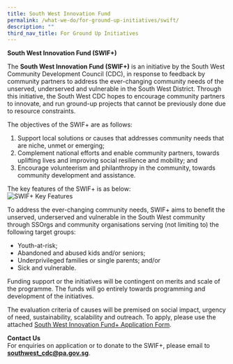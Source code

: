 ```yaml
---
title: South West Innovation Fund
permalink: /what-we-do/for-ground-up-initiatives/swift/
description: ""
third_nav_title: For Ground Up Initiatives
---
```

**South West Innovation Fund (SWIF+)**

The **South West Innovation Fund (SWIF+)** is an initiative by the South West Community Development Council (CDC), in response to feedback by community partners to address the ever-changing community needs of the unserved, underserved and vulnerable in the South West District. Through this initiative, the South West CDC hopes to encourage community partners to innovate, and run ground-up projects that cannot be previously done due to resource constraints.  
  
The objectives of the SWIF+ are as follows:

1. Support local solutions or causes that addresses community needs that are niche, unmet or emerging;
2. Complement national efforts and enable community partners, towards uplifting lives and improving social resilience and mobility; and
3. Encourage volunteerism and philanthropy in the community, towards community development and assistance.

The key features of the SWIF+ is as below:  
![SWIF+ Key Features](https://www.cdc.gov.sg/images/librariesprovider6/default-album/swif-key-features.png?sfvrsn=14b66fdb_0 "SWIF+ Key Features")  
  
To address the ever-changing community needs, SWIF+ aims to benefit the unserved, underserved and vulnerable in the South West community through SSOrgs and community organisations serving (not limiting to) the following target groups:

*   Youth-at-risk;
*   Abandoned and abused kids and/or seniors;
*   Underprivileged families or single parents; and/or
*   Sick and vulnerable.

Funding support or the initiatives will be contingent on merits and scale of the programme. The funds will go entirely towards programming and development of the initiatives.

The evaluation criteria of causes will be premised on social impact, urgency of need, sustainability, scalability and outreach. To apply, please use the attached&nbsp;[South West Innovation Fund+ Application Form](https://www.cdc.gov.sg/docs/librariesprovider6/default-document-library/south-west-innovation-fund---application-form.pdf?sfvrsn=9b6ec307_0 "South West Innovation Fund - Application form").

**Contact Us**<br>
For enquiries on application or to donate to the SWIF+, please email to **southwest_cdc@pa.gov.sg**.